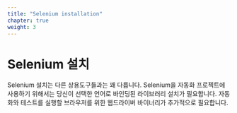 ```yaml
---
title: "Selenium installation"
chapter: true
weight: 3
---
```


# Selenium 설치
Selenium 설치는 다른 상용도구들과는 꽤 다릅니다. Selenium을 자동화 프로젝트에 사용하기 위해서는 당신이 선택한 언어로 바인딩된 라이브러리 설치가 필요합니다. 자동화와 테스트를 실행할 브라우저를 위한 웹드라이버 바이너리가 추가적으로 필요합니다.
